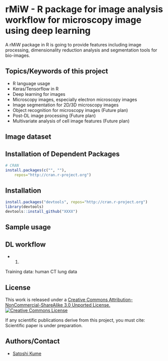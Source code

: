 # rMiW - R package for image analysis workflow for microscopy image using deep learning

A rMiW package in R is going to provide features including image processing, dimensionality reduction analysis and segmentation tools for bio-images.

## Topics/Keywords of this project
- R language usage
- Keras/Tensorflow in R
- Deep learning for images
- Microscopy images, especially electron microscopy images
- Image segmentation for 2D/3D microscopy images
- Object recognition for microscopy images (Future plan)
- Post-DL image processing (Future plan)
- Multivariate analysis of cell image features (Future plan)

## Image dataset



## Installation of Dependent Packages
```r
# CRAN
install.packages(c("", ""),
    repos="http://cran.r-project.org")
```

## Installation
```r
install.packages("devtools", repos="http://cran.r-project.org")
library(devtools)
devtools::install_github("XXXX")
```

## Sample usage
## DL workflow

* 1. 
Training data: human CT lung data


## License
This work is released under a
[Creative Commons Attribution-NonCommercial-ShareAlike 3.0 Unported License.](http://creativecommons.org/licenses/by-nc-sa/3.0/deed.en_US)
<a rel="license" href="http://creativecommons.org/licenses/by-nc-sa/3.0/deed.en_US"><img alt="Creative Commons License" style="border-width:0" src="http://i.creativecommons.org/l/by-nc-sa/3.0/88x31.png" /></a>

If any scientific publications derive from this project, you must cite:
Scientific paper is under preparation.

## Authors/Contact
- [Satoshi Kume](mailto:satoshi.kume@riken.jp)
